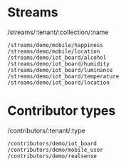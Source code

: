 # Streams

/streams/:tenant/:collection/:name

```
/streams/demo/mobile/happiness
/streams/demo/mobile/location
/streams/demo/iot_board/alcohol
/streams/demo/iot_board/humidity
/streams/demo/iot_board/luminance
/streams/demo/iot_board/temperature
/streams/demo/iot_board/location
```

# Contributor types

/contributors/:tenant/:type

```
/contributors/demo/iot_board
/contributors/demo/mobile_user
/contributors/demo/realsense
```
